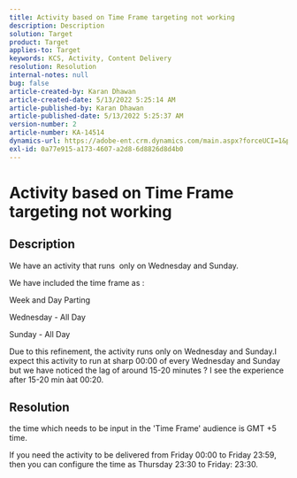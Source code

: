 ```yaml
---
title: Activity based on Time Frame targeting not working
description: Description
solution: Target
product: Target
applies-to: Target
keywords: KCS, Activity, Content Delivery
resolution: Resolution
internal-notes: null
bug: false
article-created-by: Karan Dhawan
article-created-date: 5/13/2022 5:25:14 AM
article-published-by: Karan Dhawan
article-published-date: 5/13/2022 5:25:37 AM
version-number: 2
article-number: KA-14514
dynamics-url: https://adobe-ent.crm.dynamics.com/main.aspx?forceUCI=1&pagetype=entityrecord&etn=knowledgearticle&id=e180b010-7dd2-ec11-a7b5-00224809c101
exl-id: 0a77e915-a173-4607-a2d8-6d8826d8d4b0
---
```

# Activity based on Time Frame targeting not working

## Description


We have an activity that runs  only on Wednesday and Sunday.

We have included the time frame as :

Week and Day Parting

Wednesday - All Day

Sunday - All Day

Due to this refinement, the activity runs only on Wednesday and Sunday.I expect this activity to run at sharp 00:00 of every Wednesday and Sunday but we have noticed the lag of around 15-20 minutes ? I see the experience after 15-20 min àat 00:20.


## Resolution


the time which needs to be input in the 'Time Frame' audience is GMT +5 time.

If you need the activity to be delivered from Friday 00:00 to Friday 23:59, then you can configure the time as Thursday 23:30 to Friday: 23:30.
